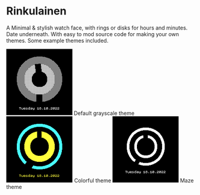 # Rinkulainen

A Minimal & stylish watch face, with rings or disks for hours and minutes. Date underneath. With easy to mod source code for making your own themes. Some example themes included.

![](screenshot1.png) Default grayscale theme
![](screenshot2.png) Colorful theme
![](screenshot3.png) Maze theme
